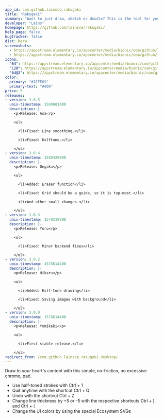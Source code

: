```yaml
---
app_id: com.github.lainsce.rakugaki
title: "Rakugaki"
summary: "Want to just draw, sketch or doodle? This is the tool for you."
developer: "Lains"
homepage: https://github.com/lainsce/rakugaki/
help_page: false
bugtracker: false
dist: hera
screenshots:
  - https://appstream.elementary.io/appcenter/media/bionic/com/github/lainsce.rakugaki/DEACFE3E6189F40B5318DBCDF0C30E3A/screenshots/image-1_orig.png
  - https://appstream.elementary.io/appcenter/media/bionic/com/github/lainsce.rakugaki/DEACFE3E6189F40B5318DBCDF0C30E3A/screenshots/image-2_orig.png
icons:
  "64": https://appstream.elementary.io/appcenter/media/bionic/com/github/lainsce.rakugaki/DEACFE3E6189F40B5318DBCDF0C30E3A/icons/64x64/com.github.lainsce.rakugaki_com.github.lainsce.rakugaki.png
  "128": https://appstream.elementary.io/appcenter/media/bionic/com/github/lainsce.rakugaki/DEACFE3E6189F40B5318DBCDF0C30E3A/icons/128x128/com.github.lainsce.rakugaki_com.github.lainsce.rakugaki.png
  "64@2": https://appstream.elementary.io/appcenter/media/bionic/com/github/lainsce.rakugaki/DEACFE3E6189F40B5318DBCDF0C30E3A/icons/64x64@2/com.github.lainsce.rakugaki_com.github.lainsce.rakugaki.png
color:
  primary: "#1EFE89"
  primary-text: "#000"
price: 5
releases:
- version: 1.0.5
  unix-timestamp: 1580601600
  description: |-
    <p>Release: Asa</p>

    <ul>

      <li>Fixed: Line smoothing.</li>

      <li>Fixed: Halftone.</li>

    </ul>
- version: 1.0.4
  unix-timestamp: 1580428800
  description: |-
    <p>Release: Ongaku</p>

    <ul>

      <li>Added: Eraser function</li>

      <li>Fixed: Grid should be a guide, so it is top-most.</li>

      <li>And other small changes.</li>

    </ul>
- version: 1.0.3
  unix-timestamp: 1579219200
  description: |-
    <p>Release: Yoru</p>

    <ul>

      <li>Fixed: Minor backend fixes</li>

    </ul>
- version: 1.0.2
  unix-timestamp: 1578614400
  description: |-
    <p>Release: Hikaru</p>

    <ul>

      <li>Added: Half-tone drawing</li>

      <li>Fixed: Saving images with background</li>

    </ul>
- version: 1.0.0
  unix-timestamp: 1578614400
  description: |-
    <p>Release: Yomikaki</p>

    <ul>

      <li>First stable release.</li>

    </ul>
redirect_from: /com.github.lainsce.rakugaki.desktop/
---
```


<p>Draw to your heart&apos;s content with this simple, no-friction, no excessive chrome, pad.</p>
<ul>
  <li>Use half-toned strokes with Ctrl + 1</li>
  <li>Quit anytime with the shortcut Ctrl + Q</li>
  <li>Undo with the shortcut Ctrl + Z</li>
  <li>Change line thickness by +5 or -5 with the respective shortcuts Ctrl + ) and Ctrl + (</li>
  <li>Change the UI colors by using the special Ecosystem SVGs</li>
</ul>